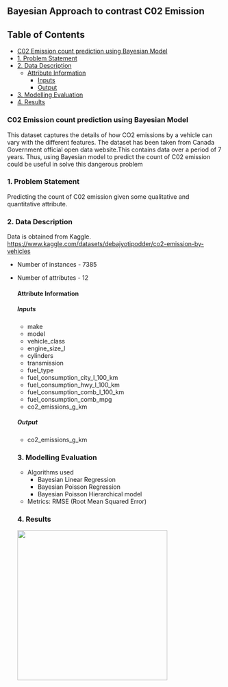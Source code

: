 ## Bayesian Approach to contrast C02 Emission

## Table of Contents

 - [C02 Emission count prediction using Bayesian Model](#co2-emission-count-prediction-using-bayesian-model)
- [1. Problem Statement](#1-problem-statement)
- [2. Data Description](#2-data-description)
  * [Attribute Information](#attribute-information)
    + [Inputs](#inputs)
    + [Output](#output)
- [3. Modelling Evaluation](#3-modelling-evaluation)
- [4. Results](#4-results)


### C02 Emission count prediction using Bayesian Model
This dataset captures the details of how CO2 emissions by a vehicle can vary with the different features. The dataset has been taken from Canada Government official open data website.This contains data over a period of 7 years. 
Thus, using Bayesian model to predict the count of C02 emission could be useful in solve this dangerous problem

### 1. Problem Statement
Predicting the count of C02 emission given some qualitative and quantitative attribute.

### 2. Data Description
Data is obtained from Kaggle.
https://www.kaggle.com/datasets/debajyotipodder/co2-emission-by-vehicles

- Number of instances - 7385
- Number of attributes - 12

    #### Attribute Information
    ##### Inputs
    - make 
    - model
    - vehicle_class
    - engine_size_l
    - cylinders 
    - transmission 
    - fuel_type  
    - fuel_consumption_city_l_100_km
    - fuel_consumption_hwy_l_100_km
    - fuel_consumption_comb_l_100_km
    - fuel_consumption_comb_mpg  
    - co2_emissions_g_km 
    
    ##### Output
    - co2_emissions_g_km 

    ### 3. Modelling Evaluation
    
    - Algorithms used
        - Bayesian Linear Regression
        - Bayesian Poisson Regression
        - Bayesian Poisson Hierarchical model
    - Metrics:  RMSE (Root Mean Squared Error)

    ### 4. Results
    
    <p float="left">
  <img src="https://user-images.githubusercontent.com/103529789/179556985-2ff48780-79d1-40af-8a83-9da93f2b9a24.png" width="350"/>
</p>
    
